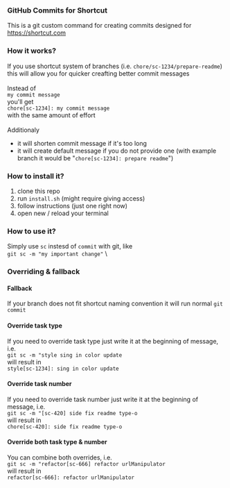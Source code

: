 ### GitHub Commits for Shortcut

This is a git custom command for creating commits designed for https://shortcut.com

### How it works?

If you use shortcut system of branches (i.e. `chore/sc-1234/prepare-readme`) this will allow you for quicker creafting better commit messages
\
\
Instead of\
`my commit message`
\
you'll get\
`chore[sc-1234]: my commit message`
\
with the same amount of effort
\
\
Additionaly

- it will shorten commit message if it's too long
- it will create default message if you do not provide one (with example branch it would be "`chore[sc-1234]: prepare readme`")

### How to install it?

1. clone this repo
2. run `install.sh` (might require giving access)
3. follow instructions (just one right now)
4. open new / reload your terminal

### How to use it?

Simply use `sc` instesd of `commit` with git, like
\
`git sc -m "my important change"`
\

### Overriding & fallback

#### Fallback

If your branch does not fit shortcut naming convention it will run normal `git commit`

#### Override task type

If you need to override task type just write it at the beginning of message, i.e.
\
`git sc -m "style sing in color update`
\
will result in
\
`style[sc-1234]: sing in color update`

#### Override task number

If you need to override task number just write it at the beginning of message, i.e.
\
`git sc -m "[sc-420] side fix readme type-o`
\
will result in
\
`chore[sc-420]: side fix readme type-o`

#### Override both task type & number

You can combine both overrides, i.e.
\
`git sc -m "refactor[sc-666] refactor urlManipulator`
\
will result in
\
`refactor[sc-666]: refactor urlManipulator`
